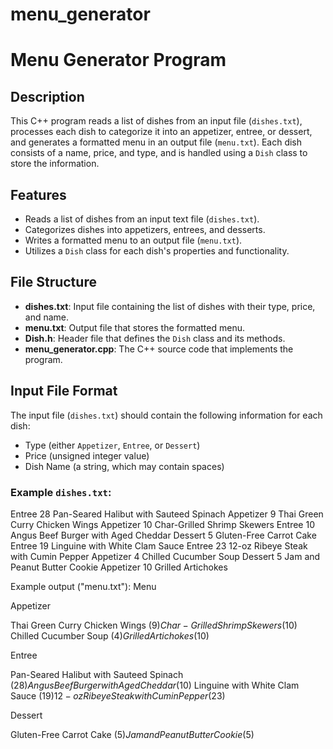 # menu_generator

# Menu Generator Program

## Description

This C++ program reads a list of dishes from an input file (`dishes.txt`), processes each dish to categorize it into an appetizer, entree, or dessert, and generates a formatted menu in an output file (`menu.txt`). Each dish consists of a name, price, and type, and is handled using a `Dish` class to store the information.

## Features

- Reads a list of dishes from an input text file (`dishes.txt`).
- Categorizes dishes into appetizers, entrees, and desserts.
- Writes a formatted menu to an output file (`menu.txt`).
- Utilizes a `Dish` class for each dish's properties and functionality.
  
## File Structure

- **dishes.txt**: Input file containing the list of dishes with their type, price, and name.
- **menu.txt**: Output file that stores the formatted menu.
- **Dish.h**: Header file that defines the `Dish` class and its methods.
- **menu_generator.cpp**: The C++ source code that implements the program.

## Input File Format

The input file (`dishes.txt`) should contain the following information for each dish:
- Type (either `Appetizer`, `Entree`, or `Dessert`)
- Price (unsigned integer value)
- Dish Name (a string, which may contain spaces)

### Example `dishes.txt`:
Entree		28	Pan-Seared Halibut with Sauteed Spinach
Appetizer	9	Thai Green Curry Chicken Wings
Appetizer	10	Char-Grilled Shrimp Skewers
Entree		10	Angus Beef Burger with Aged Cheddar
Dessert		5	Gluten-Free Carrot Cake
Entree		19	Linguine with White Clam Sauce
Entree		23	12-oz Ribeye Steak with Cumin Pepper
Appetizer	4	Chilled Cucumber Soup
Dessert		5	Jam and Peanut Butter Cookie
Appetizer	10	Grilled Artichokes

Example output ("menu.txt"):
Menu

Appetizer

Thai Green Curry Chicken Wings ($9)
Char-Grilled Shrimp Skewers ($10)
Chilled Cucumber Soup ($4)
Grilled Artichokes ($10)

Entree

Pan-Seared Halibut with Sauteed Spinach ($28)
Angus Beef Burger with Aged Cheddar ($10)
Linguine with White Clam Sauce ($19)
12-oz Ribeye Steak with Cumin Pepper ($23)

Dessert

Gluten-Free Carrot Cake ($5)
Jam and Peanut Butter Cookie ($5)
